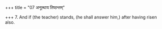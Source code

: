 +++
title = "07 अनूत्थाय तिष्ठन्तम्"

+++
7. And if (the teacher) stands, (he shall answer him,) after having risen also.
